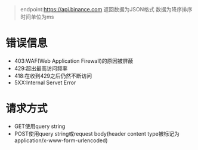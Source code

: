 > endpoint:https://api.binance.com
> 返回数据为JSON格式
> 数据为降序排序
> 时间单位为ms
# 错误信息
- 403:WAF(Web Application Firewall)的原因被屏蔽
- 429:超出最高访问频率
- 418:在收到429之后仍然不断访问
- 5XX:Internal Servet Error

# 请求方式
- GET使用query string
- POST使用query string或request body(header content type被标记为application/x-www-form-urlencoded)


